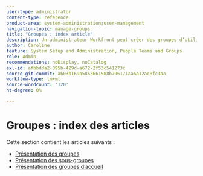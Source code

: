 ```yaml
---
user-type: administrator
content-type: reference
product-area: system-administration;user-management
navigation-topic: manage-groups
title: "Groupes : index article"
description: Un administrateur Workfront peut créer des groupes d’utilisateurs qui correspondent à la structure de votre service. Les groupes sont similaires aux équipes et aux entreprises, mais différents les uns des autres. L’administrateur Workfront accorde aux groupes l’accès aux zones Workfront dans lesquelles ils doivent travailler et communiquer. Chaque groupe peut ensuite conserver ses informations Workfront telles que les utilisateurs, les modèles et les formulaires personnalisés, ainsi que les projets, séparément de celles des autres services. Au moins un administrateur de groupe est requis pour chaque groupe. Les administrateurs de groupe peuvent utiliser la page Groupes pour gérer leurs groupes au même endroit. Vous pouvez créer jusqu’à 14 niveaux de sous-groupes dans un seul groupe.
author: Caroline
feature: System Setup and Administration, People Teams and Groups
role: Admin
recommendations: noDisplay, noCatalog
exl-id: afbbdda2-095b-429d-a672-2f53c541273c
source-git-commit: a603b169a5863661508b796171aa6a12ac8fc3aa
workflow-type: tm+mt
source-wordcount: '120'
ht-degree: 0%

---
```


# Groupes : index des articles

Cette section contient les articles suivants :

* [Présentation des groupes](../../../administration-and-setup/manage-groups/groups-overview/groups.md)
* [Présentation des sous-groupes](../../../administration-and-setup/manage-groups/groups-overview/subgroups.md)
* [Présentation des groupes d’accueil](../../../administration-and-setup/manage-groups/groups-overview/home-groups.md)
